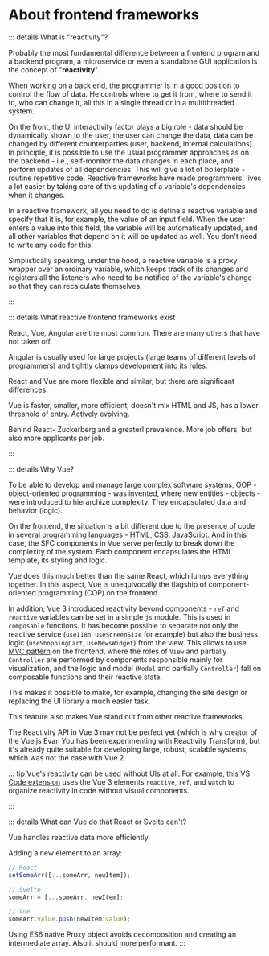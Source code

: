 # About frontend frameworks

::: details What is "reactivity"?

Probably the most fundamental difference between a frontend program and a backend program, a microservice or even a standalone GUI application is the concept of "**reactivity**".

When working on a back end, the programmer is in a good position to control the flow of data. He controls where to get it from, where to send it to, who can change it, all this in a single thread or in a multithreaded system.

On the front, the UI interactivity factor plays a big role - data should be dynamically shown to the user, the user can change the data, data can be changed by different counterparties (user, backend, internal calculations). In principle, it is possible to use the usual programmer approaches as on the backend - i.e., self-monitor the data changes in each place, and perform updates of all dependencies. This will give a lot of boilerplate - routine repetitive code. Reactive frameworks have made programmers' lives a lot easier by taking care of this updating of a variable's dependencies when it changes.

In a reactive framework, all you need to do is define a reactive variable and specify that it is, for example, the value of an input field. When the user enters a value into this field, the variable will be automatically updated, and all other variables that depend on it will be updated as well. You don't need to write any code for this.

Simplistically speaking, under the hood, a reactive variable is a proxy wrapper over an ordinary variable, which keeps track of its changes and registers all the listeners who need to be notified of the variable's change so that they can recalculate themselves.

:::

::: details What reactive frontend frameworks exist

React, Vue, Angular are the most common. There are many others that have not taken off.

Angular is usually used for large projects (large teams of different levels of programmers) and tightly clamps development into its rules.

React and Vue are more flexible and similar, but there are significant differences.

Vue is faster, smaller, more efficient, doesn't mix HTML and JS, has a lower threshold of entry. Actively evolving.

Behind React- Zuckerberg and a greater&#x301;l prevalence. More job offers, but also more applicants per job.

:::

::: details Why Vue?

To be able to develop and manage large complex software systems, OOP - object-oriented programming - was invented, where new entities - objects - were introduced to hierarchize complexity. They encapsulated data and behavior (logic).

On the frontend, the situation is a bit different due to the presence of code in several programming languages - HTML, CSS, JavaScript. And in this case, the SFC components in Vue serve perfectly to break down the complexity of the system. Each component encapsulates the HTML template, its styling and logic.

Vue does this much better than the same React, which lumps everything together. In this aspect, Vue is unequivocally the flagship of component-oriented programming (COP) on the frontend.

In addition, Vue 3 introduced reactivity beyond components - `ref` and `reactive` variables can be set in a simple `js` module. This is used in `composable` functions. It has become possible to separate not only the reactive service (`useI18n`, `useScreenSize` for example) but also the business logic (`useShoppingCart`, `useNewsWidget`) from the view. This allows to use [MVC pattern](https://ru.wikipedia.org/wiki/Model-View-Controller) on the frontend, where the roles of `View` and partially `Controller` are performed by components responsible mainly for visualization, and the logic and model (`Model` and partially `Controller`) fall on composable functions and their reactive state.

This makes it possible to make, for example, changing the site design or replacing the UI library a much easier task.

This feature also makes Vue stand out from other reactive frameworks.

The Reactivity API in Vue 3 may not be perfect yet (which is why creator of the Vue.js Evan You has been experimenting with Reactivity Transform), but it's already quite suitable for developing large, robust, scalable systems, which was not the case with Vue 2.

::: tip
Vue's reactivity can be used without UIs at all. For example, [this VS Code extension](https://github.com/soerenuhrbach/vscode-deepl/blob/main/src/state.ts) uses the Vue 3 elements `reactive`, `ref`, and `watch` to organize reactivity in code without visual components.

:::

::: details What can Vue do that React or Svelte can't?

Vue handles reactive data more efficiently.

Adding a new element to an array:

```js
// React
setSomeArr([...someArr, newItem]);

// Svelte
someArr = [...someArr, newItem];

// Vue
someArr.value.push(newItem.value);
```

Using ES6 native Proxy object avoids decomposition and creating an intermediate array.
Also it should more performant.
:::
